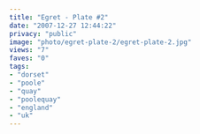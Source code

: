 ```yaml
---
title: "Egret - Plate #2"
date: "2007-12-27 12:44:22"
privacy: "public"
image: "photo/egret-plate-2/egret-plate-2.jpg"
views: "7"
faves: "0"
tags:
- "dorset"
- "poole"
- "quay"
- "poolequay"
- "england"
- "uk"
---
```


